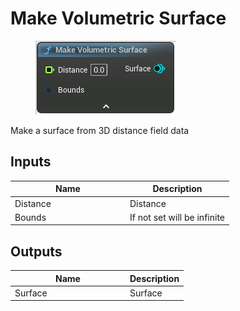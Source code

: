 # Make Volumetric Surface

<div align="left" data-full-width="false">

<figure><img src="Make_Volumetric_Surface.png" alt=""><figcaption></figcaption></figure>

</div>

Make a surface from 3D distance field data

## Inputs

<table>
<thead><tr><th width="170">Name</th><th>Description</th></tr></thead>
<tbody>
<tr><td>Distance</td><td>Distance</td></tr>
<tr><td>Bounds</td><td>If not set will be infinite</td></tr>
</tbody>
</table>

## Outputs

<table>
<thead><tr><th width="170">Name</th><th>Description</th></tr></thead>
<tbody>
<tr><td>Surface</td><td>Surface</td></tr>
</tbody>
</table>
